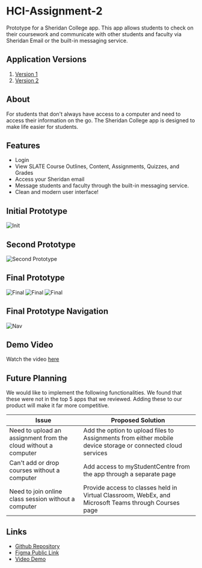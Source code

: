 # HCI-Assignment-2
Prototype for a Sheridan College app. This app allows students to check on their coursework and communicate with other students and faculty via Sheridan Email or the built-in messaging service.

## Application Versions

1. [Version 1](https://www.figma.com/file/JgObWh6Qj19fzt5Ikf3k3q/Assignment-1?type=design&node-id=0%3A1&mode=design&t=lRyODStvkEaWL1R1-1)
2. [Version 2](https://www.figma.com/file/DM7z1ZhvToj9B8I2L5HWfi/Assignment-2?type=design&node-id=27%3A623&mode=design&t=1zoarrS7GLqH2pE9-1)

## About

For students that don't always have access to a computer and need to access their information on the go. The Sheridan College app is designed to make life easier for students.

## Features

- Login
- View SLATE Course Outlines, Content, Assignments, Quizzes, and Grades
- Access your Sheridan email
- Message students and faculty through the built-in messaging service.
- Clean and modern user interface!

## Initial Prototype

![Init](./InitialPrototype.png)

## Second Prototype

![Second Prototype](./SecondPrototype.png)

## Final Prototype

![Final](./FinalPrototype1.png)
![Final](./FinalPrototype2.png)
![Final](./FinalPrototype3.png)

## Final Prototype Navigation

![Nav](./NavigationPrototype.png)

## Demo Video

Watch the video [here](https://youtu.be/1CbAwSATc9E)

## Future Planning

We would like to implement the following functionalities. We found that these were not in the top 5 apps that we reviewed. Adding these to our product will make it far more competitive.

| Issue                                                            | Proposed Solution                                                                                                                                                               |
| ---------------------------------------------------------------- | ------------------------------------------------------------------------------------------------------------------------------------------------------------------------------- |
| Need to upload an assignment from the cloud without a computer   | Add the option to upload files to Assignments from either mobile device storage or connected cloud services                                                                     |
| Can't add or drop courses without a computer                     | Add access to myStudentCentre from the app through a separate page                                                                                                              |
| Need to join online class session without a computer             | Provide access to classes held in Virtual Classroom, WebEx, and Microsoft Teams through Courses page                                                                            |

## Links

- [Github Repository](https://github.com/HasanYousaf/HCI-Assignment-2)
- [Figma Public Link](https://www.figma.com/file/DM7z1ZhvToj9B8I2L5HWfi/Assignment-2?type=design&node-id=27%3A623&mode=design&t=1zoarrS7GLqH2pE9-1)
- [Video Demo](https://youtu.be/1CbAwSATc9E)
